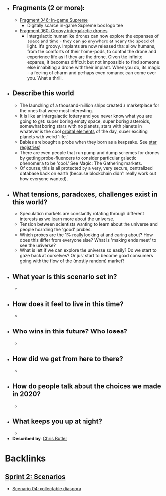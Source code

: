 - ## Fragments (2 or more):
    - [Fragment 046: In-game Supreme](<Fragment 046: In-game Supreme.md>)
        - Digitally scarce in-game Supreme box logo tee
    - [Fragment 060: Groovy intergalactic drones](<Fragment 060: Groovy intergalactic drones.md>)
        - Intergalactic humanlike drones can now explore the expanses of space and time - they can go anywhere at nearly the speed of light. It's groovy. Implants are now released that allow humans, from the comforts of their home-pods, to control the drone and experience life as if they are the drone. Given the infinite expanse, it becomes difficult but not impossible to find someone else inhabiting a drone with their implant. When you do, its magic - a feeling of charm and perhaps even romance can come over you. What a thrill.
- ## Describe this world
    - The launching of a thousand-million ships created a marketplace for the ones that were most interesting. 
    - It is like an intergalactic lottery and you never know what you are going to get: super boring empty space, super boring asteroids, somewhat boring stars with no planets, stars with planets in whatever is the cool [orbital elements](https://en.wikipedia.org/wiki/Orbital_elements) of the day, super exciting planets with weird 'life.' 
    - Babies are bought a probe when they born as a keepsake. See [star registries](https://www.starregister.org/)).
    - There are even people that run pump and dump schemes for drones by getting probe-fluencers to consider particular galactic phenomena to be 'cool.' See [Magic: The Gathering markets](https://www.wired.com/story/the-stockbrokers-of-magic-the-gathering-play-for-keeps/).
    - Of course, this is all protected by a very, very secure, centralized database back on earth (because blockchain didn't really work out how everyone wanted).
- ## What tensions, paradoxes, challenges exist in this world?
    - Speculation markets are constantly rotating through different interests as we learn more about the universe. 
    - Tension between scientists wanting to learn about the universe and people hoarding the 'good' probes. 
    - Which probes are the 1% really looking at and caring about? How does this differ from everyone else? What is 'making ends meet' to see the universe?
    - What is left if we can explore the universe so easily? Do we start to gaze back at ourselves? Or just start to become good consumers going with the flow of the (mostly random) market?
- ## What year is this scenario set in?
    - 
- ## How does it feel to live in this time?
    - 
- ## Who wins in this future? Who loses?
    - 
- ## How did we get from here to there?
    - 
- ## How do people talk about the choices we made in 2020?
    - 
- ## What keeps you up at night?
    - 
- **Described by:** [Chris Butler](<Chris Butler.md>)

# Backlinks
## [Sprint 2: Scenarios](<Sprint 2: Scenarios.md>)
- [Scenario 04: collectable diaspora](<Scenario 04: collectable diaspora.md>)

